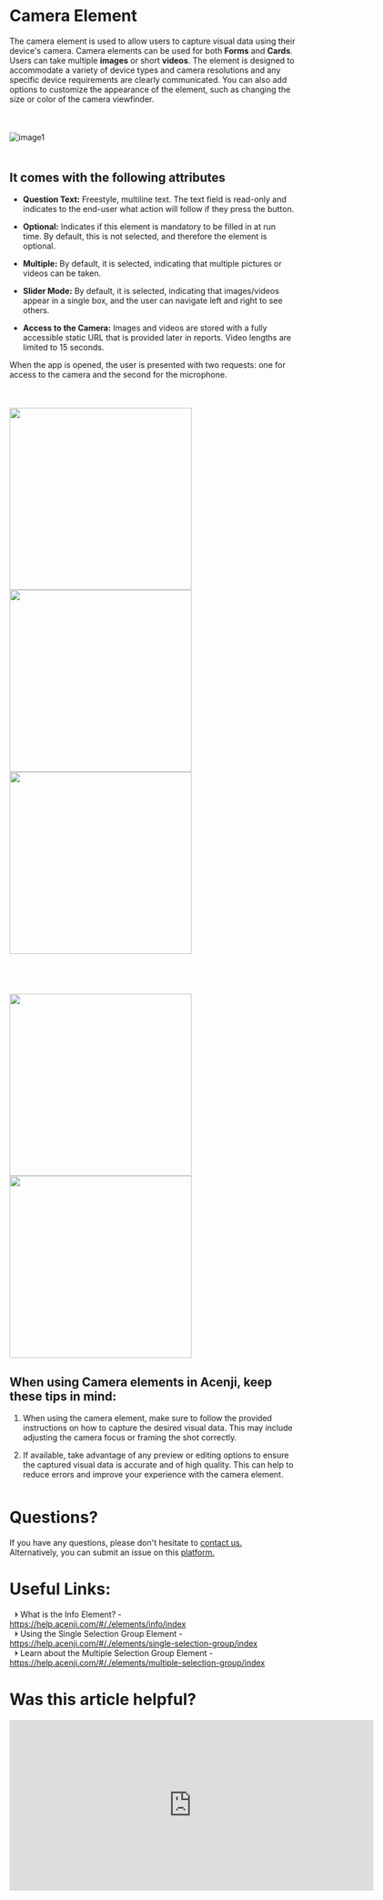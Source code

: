 # Camera Element

The camera element is used to allow users to capture visual data using their device's camera. 
Camera elements can be used for both **Forms** and **Cards**. Users can take multiple **images** or short **videos**. The element is designed to accommodate a variety of device types and camera resolutions and any specific device requirements are clearly communicated. You can also add options to customize the appearance of the element, such as changing the size or color of the camera viewfinder.
<p style="margin-top:50px;"></p>

![image1](../../../../images/cards/elements/camera/camera1.png)
<p style="margin-top:50px;"></p>



## It comes with the following attributes


- **Question Text:** Freestyle, multiline text. The text field is read-only and indicates to the end-user what action will follow if they press the button.  

- **Optional:** Indicates if this element is mandatory to be filled in at run time. By default, this is not selected, and therefore the element is optional.  

- **Multiple:** By default, it is selected, indicating that multiple pictures or videos can be taken.  

- **Slider Mode:** By default, it is selected, indicating that images/videos appear in a single box, and the user can navigate left and right to see others.  

- **Access to the Camera:** Images and videos are stored with a fully accessible static URL that is provided later in reports. Video lengths are limited to 15 seconds.  


When the app is opened, the user is presented with two requests: one for access to the camera and the second for the microphone.
<p style="margin-top:50px;"></p>


<img src="./images/cards/elements/camera/cam.png" alt="" width="320" style="padding-right: 45px;">

<img src="./images/cards/elements/camera/camera7.jpg" alt="" width="320" style="padding-right: 45px;">

<img src="./images/cards/elements/camera/camera2.jpg" alt="" width="320" style="padding-right: 45px;">
<p style="margin-top:70px;"></p>
<img src="./images/cards/elements/camera/camera3.jpg" alt="" width="320" style="padding-right: 45px;">

<img src="./images/cards/elements/camera/camera4.jpg" alt="" width="320" style="padding-right: 45px;">


## When using Camera elements in Acenji, keep these tips in mind:

1. When using the camera element, make sure to follow the provided instructions on how to capture the desired visual data. This may include adjusting the camera focus or framing the shot correctly.  
  
2. If available, take advantage of any preview or editing options to ensure the captured visual data is accurate and of high quality. This can help to reduce errors and improve your experience with the camera element.

<p style="margin-top:50px;"></p>



# Questions? 

If you have any questions, please don't hesitate to <a href="https://www.acenji.com/contact" target="_blank" rel="noopener">contact us.</a>   
Alternatively, you can submit an issue on this <a href="https://github.com/acenji/acenji-help/issues" target="_blank" rel="noopener">platform.</a>  
<p style="margin-top:30px;"></p>


# Useful Links:

<span class="triangle"></span> What is the Info Element? - https://help.acenji.com/#/./elements/info/index  
<span class="triangle"></span> Using the Single Selection Group Element - https://help.acenji.com/#/./elements/single-selection-group/index  
<span class="triangle"></span> Learn about the Multiple Selection Group Element - https://help.acenji.com/#/./elements/multiple-selection-group/index  

<style>
.triangle {
display: inline-block;
width: 0;
height: 0;
border-style: solid;
border-width: 5px 0 5px 5px;
border-color: transparent transparent transparent #595959;
margin-left: 10px;
}
</style>
<p style="margin-top:30px;"></p>


# Was this article helpful?

<iframe src="https://docs.google.com/forms/d/e/1FAIpQLSdo5Sql1n7-SzPtKqFmgXZcO36eeje-BAOKq4lAzHKejJNZIA/viewform?embedded=true" width="640" height="300" frameborder="0" marginheight="0" marginwidth="0">Wird geladen…</iframe>











